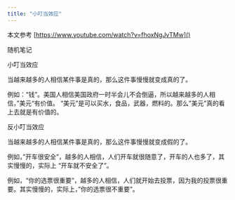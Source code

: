 ```yaml
---
title: "小叮当效应"
---
```


本文参考 [https://www.youtube.com/watch?v=fhoxNgJvTMw]()

随机笔记

小叮当效应

当越来越多的人相信某件事是真的，那么这件事慢慢就变成真的了。

例如：“钱”。美国人相信美国政府一时半会儿不会倒逼，所以越来越多的人相信，”美元“有价值。
“美元”是可以买水，食品，武器，燃料的。那么”美元”真的看上去就是有价值的。


反小叮当效应

当越来越多的人相信某件事是真的，那么这件事慢慢就变成假的了。

例如，”开车很安全”，越多的人相信，人们开车就很随意了，开车的人也多了，其实慢慢的，实际上 “开车就不安全了”。

例如，“你的选票很重要”，越多的人相信，人们就开始去投票，因为我的投票很重要。其实慢慢的，实际上，”你的选票很不重要”。
